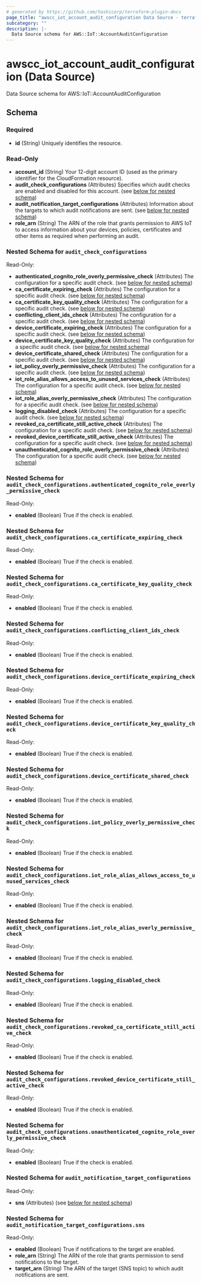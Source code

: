 ```yaml
---
# generated by https://github.com/hashicorp/terraform-plugin-docs
page_title: "awscc_iot_account_audit_configuration Data Source - terraform-provider-awscc"
subcategory: ""
description: |-
  Data Source schema for AWS::IoT::AccountAuditConfiguration
---
```


# awscc_iot_account_audit_configuration (Data Source)

Data Source schema for AWS::IoT::AccountAuditConfiguration



<!-- schema generated by tfplugindocs -->
## Schema

### Required

- **id** (String) Uniquely identifies the resource.

### Read-Only

- **account_id** (String) Your 12-digit account ID (used as the primary identifier for the CloudFormation resource).
- **audit_check_configurations** (Attributes) Specifies which audit checks are enabled and disabled for this account. (see [below for nested schema](#nestedatt--audit_check_configurations))
- **audit_notification_target_configurations** (Attributes) Information about the targets to which audit notifications are sent. (see [below for nested schema](#nestedatt--audit_notification_target_configurations))
- **role_arn** (String) The ARN of the role that grants permission to AWS IoT to access information about your devices, policies, certificates and other items as required when performing an audit.

<a id="nestedatt--audit_check_configurations"></a>
### Nested Schema for `audit_check_configurations`

Read-Only:

- **authenticated_cognito_role_overly_permissive_check** (Attributes) The configuration for a specific audit check. (see [below for nested schema](#nestedatt--audit_check_configurations--authenticated_cognito_role_overly_permissive_check))
- **ca_certificate_expiring_check** (Attributes) The configuration for a specific audit check. (see [below for nested schema](#nestedatt--audit_check_configurations--ca_certificate_expiring_check))
- **ca_certificate_key_quality_check** (Attributes) The configuration for a specific audit check. (see [below for nested schema](#nestedatt--audit_check_configurations--ca_certificate_key_quality_check))
- **conflicting_client_ids_check** (Attributes) The configuration for a specific audit check. (see [below for nested schema](#nestedatt--audit_check_configurations--conflicting_client_ids_check))
- **device_certificate_expiring_check** (Attributes) The configuration for a specific audit check. (see [below for nested schema](#nestedatt--audit_check_configurations--device_certificate_expiring_check))
- **device_certificate_key_quality_check** (Attributes) The configuration for a specific audit check. (see [below for nested schema](#nestedatt--audit_check_configurations--device_certificate_key_quality_check))
- **device_certificate_shared_check** (Attributes) The configuration for a specific audit check. (see [below for nested schema](#nestedatt--audit_check_configurations--device_certificate_shared_check))
- **iot_policy_overly_permissive_check** (Attributes) The configuration for a specific audit check. (see [below for nested schema](#nestedatt--audit_check_configurations--iot_policy_overly_permissive_check))
- **iot_role_alias_allows_access_to_unused_services_check** (Attributes) The configuration for a specific audit check. (see [below for nested schema](#nestedatt--audit_check_configurations--iot_role_alias_allows_access_to_unused_services_check))
- **iot_role_alias_overly_permissive_check** (Attributes) The configuration for a specific audit check. (see [below for nested schema](#nestedatt--audit_check_configurations--iot_role_alias_overly_permissive_check))
- **logging_disabled_check** (Attributes) The configuration for a specific audit check. (see [below for nested schema](#nestedatt--audit_check_configurations--logging_disabled_check))
- **revoked_ca_certificate_still_active_check** (Attributes) The configuration for a specific audit check. (see [below for nested schema](#nestedatt--audit_check_configurations--revoked_ca_certificate_still_active_check))
- **revoked_device_certificate_still_active_check** (Attributes) The configuration for a specific audit check. (see [below for nested schema](#nestedatt--audit_check_configurations--revoked_device_certificate_still_active_check))
- **unauthenticated_cognito_role_overly_permissive_check** (Attributes) The configuration for a specific audit check. (see [below for nested schema](#nestedatt--audit_check_configurations--unauthenticated_cognito_role_overly_permissive_check))

<a id="nestedatt--audit_check_configurations--authenticated_cognito_role_overly_permissive_check"></a>
### Nested Schema for `audit_check_configurations.authenticated_cognito_role_overly_permissive_check`

Read-Only:

- **enabled** (Boolean) True if the check is enabled.


<a id="nestedatt--audit_check_configurations--ca_certificate_expiring_check"></a>
### Nested Schema for `audit_check_configurations.ca_certificate_expiring_check`

Read-Only:

- **enabled** (Boolean) True if the check is enabled.


<a id="nestedatt--audit_check_configurations--ca_certificate_key_quality_check"></a>
### Nested Schema for `audit_check_configurations.ca_certificate_key_quality_check`

Read-Only:

- **enabled** (Boolean) True if the check is enabled.


<a id="nestedatt--audit_check_configurations--conflicting_client_ids_check"></a>
### Nested Schema for `audit_check_configurations.conflicting_client_ids_check`

Read-Only:

- **enabled** (Boolean) True if the check is enabled.


<a id="nestedatt--audit_check_configurations--device_certificate_expiring_check"></a>
### Nested Schema for `audit_check_configurations.device_certificate_expiring_check`

Read-Only:

- **enabled** (Boolean) True if the check is enabled.


<a id="nestedatt--audit_check_configurations--device_certificate_key_quality_check"></a>
### Nested Schema for `audit_check_configurations.device_certificate_key_quality_check`

Read-Only:

- **enabled** (Boolean) True if the check is enabled.


<a id="nestedatt--audit_check_configurations--device_certificate_shared_check"></a>
### Nested Schema for `audit_check_configurations.device_certificate_shared_check`

Read-Only:

- **enabled** (Boolean) True if the check is enabled.


<a id="nestedatt--audit_check_configurations--iot_policy_overly_permissive_check"></a>
### Nested Schema for `audit_check_configurations.iot_policy_overly_permissive_check`

Read-Only:

- **enabled** (Boolean) True if the check is enabled.


<a id="nestedatt--audit_check_configurations--iot_role_alias_allows_access_to_unused_services_check"></a>
### Nested Schema for `audit_check_configurations.iot_role_alias_allows_access_to_unused_services_check`

Read-Only:

- **enabled** (Boolean) True if the check is enabled.


<a id="nestedatt--audit_check_configurations--iot_role_alias_overly_permissive_check"></a>
### Nested Schema for `audit_check_configurations.iot_role_alias_overly_permissive_check`

Read-Only:

- **enabled** (Boolean) True if the check is enabled.


<a id="nestedatt--audit_check_configurations--logging_disabled_check"></a>
### Nested Schema for `audit_check_configurations.logging_disabled_check`

Read-Only:

- **enabled** (Boolean) True if the check is enabled.


<a id="nestedatt--audit_check_configurations--revoked_ca_certificate_still_active_check"></a>
### Nested Schema for `audit_check_configurations.revoked_ca_certificate_still_active_check`

Read-Only:

- **enabled** (Boolean) True if the check is enabled.


<a id="nestedatt--audit_check_configurations--revoked_device_certificate_still_active_check"></a>
### Nested Schema for `audit_check_configurations.revoked_device_certificate_still_active_check`

Read-Only:

- **enabled** (Boolean) True if the check is enabled.


<a id="nestedatt--audit_check_configurations--unauthenticated_cognito_role_overly_permissive_check"></a>
### Nested Schema for `audit_check_configurations.unauthenticated_cognito_role_overly_permissive_check`

Read-Only:

- **enabled** (Boolean) True if the check is enabled.



<a id="nestedatt--audit_notification_target_configurations"></a>
### Nested Schema for `audit_notification_target_configurations`

Read-Only:

- **sns** (Attributes) (see [below for nested schema](#nestedatt--audit_notification_target_configurations--sns))

<a id="nestedatt--audit_notification_target_configurations--sns"></a>
### Nested Schema for `audit_notification_target_configurations.sns`

Read-Only:

- **enabled** (Boolean) True if notifications to the target are enabled.
- **role_arn** (String) The ARN of the role that grants permission to send notifications to the target.
- **target_arn** (String) The ARN of the target (SNS topic) to which audit notifications are sent.


